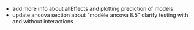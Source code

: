 * add more info about allEffects and plotting prediction of models
* update ancova section about "modèle ancova 8.5" clarify testing with and without interactions
